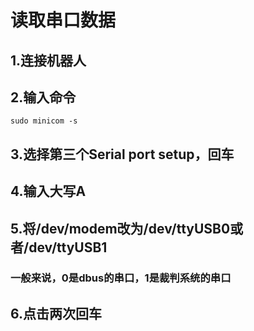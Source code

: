 # 读取串口数据

## 1.连接机器人

## 2.输入命令
```
sudo minicom -s
```

## 3.选择第三个Serial port setup，回车

## 4.输入大写A

## 5.将/dev/modem改为/dev/ttyUSB0或者/dev/ttyUSB1

### 一般来说，0是dbus的串口，1是裁判系统的串口

## 6.点击两次回车

